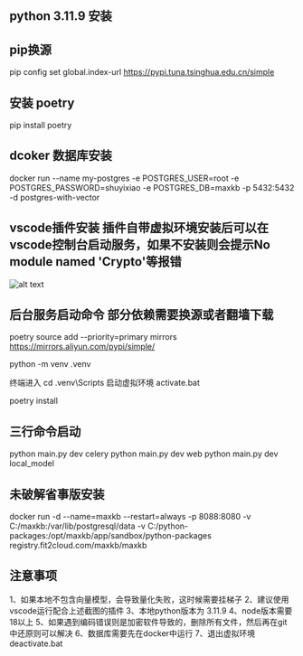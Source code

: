 ## python 3.11.9 安装
## pip换源
pip config set global.index-url https://pypi.tuna.tsinghua.edu.cn/simple
## 安装 poetry
pip install poetry
## dcoker 数据库安装
docker run --name my-postgres -e POSTGRES_USER=root -e POSTGRES_PASSWORD=shuyixiao -e POSTGRES_DB=maxkb -p 5432:5432 -d postgres-with-vector

## vscode插件安装 插件自带虚拟环境安装后可以在vscode控制台启动服务，如果不安装则会提示No module named 'Crypto'等报错
![alt text](image-1.png)
## 后台服务启动命令 部分依赖需要换源或者翻墙下载 
<!-- 可以换源 -->
poetry source add --priority=primary mirrors  https://mirrors.aliyun.com/pypi/simple/
<!-- 创建虚拟环境 -->
python -m venv .venv
<!-- 进入虚拟环境 -->
终端进入 cd .venv\Scripts
启动虚拟环境 activate.bat

poetry install
## 三行命令启动
python main.py dev celery
python main.py dev web
python main.py dev local_model

## 未破解省事版安装
docker run -d --name=maxkb --restart=always -p 8088:8080 -v C:/maxkb:/var/lib/postgresql/data -v C:/python-packages:/opt/maxkb/app/sandbox/python-packages registry.fit2cloud.com/maxkb/maxkb
## 注意事项
1、如果本地不包含向量模型，会导致量化失败，这时候需要挂梯子
2、建议使用vscode运行配合上述截图的插件
3、本地python版本为  3.11.9
4、node版本需要18以上
5、如果遇到编码错误则是加密软件导致的，删除所有文件，然后再在git中还原则可以解决
6、数据库需要先在docker中运行
7、退出虚拟环境deactivate.bat

